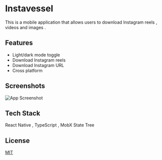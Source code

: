 
# Instavessel

This is a mobile application that allows users to download Instagram reels , videos and images . 



## Features

- Light/dark mode toggle
- Download Instagram reels 
- Download Instagram URL 
- Cross platform


## Screenshots

![App Screenshot](https://res.cloudinary.com/evergreenx/image/upload/v1677955619/b82321b3634c722c5d15ead097d40c51_1_iqzwfi.webp)


## Tech Stack

React Native , TypeScript , MobX State Tree



## License

[MIT](https://choosealicense.com/licenses/mit/)

